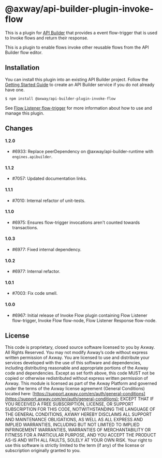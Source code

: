 # @axway/api-builder-plugin-invoke-flow

This is a plugin for [API Builder](https://docs.axway.com/bundle/api-builder/page/docs/index.html) that provides a event flow-trigger that is used to Invoke flows and return their response.

This is a plugin to enable flows invoke other reusable flows from the API Builder flow editor.

## Installation

You can install this plugin into an existing API Builder project.  Follow the [Getting Started Guide](https://docs.axway.com/bundle/api-builder/page/docs/getting_started/index.html) to create an API Builder service if you do not already have one.

```bash
$ npm install @axway/api-builder-plugin-invoke-flow
```

See [Flow Listener flow-trigger](https://docs.axway.com/bundle/api-builder/page/docs/developer_guide/flows/flow_triggers/flow_listener_flow_trigger/index.html) for more information about how to use and manage this plugin.


## Changes

#### 1.2.0
- #6933: Replace peerDependency on @axway/api-builder-runtime with `engines.apibuilder`.

#### 1.1.2
- #7057: Updated documentation links.

#### 1.1.1
- #7010: Internal refactor of unit-tests.

#### 1.1.0
- #6975: Ensures flow-trigger invocations aren't counted towards transactions.

#### 1.0.3
- #6977: Fixed internal dependency.

#### 1.0.2
- #6977: Internal refactor.

#### 1.0.1
- #7003: Fix code smell.

#### 1.0.0
- #6967: Initial release of Invoke Flow plugin containing Flow Listener flow-trigger, Invoke Flow flow-node, Flow Listener Response flow-node.

## License
This code is proprietary, closed source software licensed to you by Axway. All Rights Reserved. You may not modify Axway’s code without express written permission of Axway. You are licensed to use and distribute your services developed with the use of this software and dependencies, including distributing reasonable and appropriate portions of the Axway code and dependencies. Except as set forth above, this code MUST not be copied or otherwise redistributed without express written permission of Axway. This module is licensed as part of the Axway Platform and governed under the terms of the Axway license agreement (General Conditions) located here: [https://support.axway.com/en/auth/general-conditions](https://support.axway.com/en/auth/general-conditions); EXCEPT THAT IF YOU RECEIVED A FREE SUBSCRIPTION, LICENSE, OR SUPPORT SUBSCRIPTION FOR THIS CODE, NOTWITHSTANDING THE LANGUAGE OF THE GENERAL CONDITIONS, AXWAY HEREBY DISCLAIMS ALL SUPPORT AND MAINTENANCE OBLIGATIONS, AS WELL AS ALL EXPRESS AND IMPLIED WARRANTIES, INCLUDING BUT NOT LIMITED TO IMPLIED INFRINGEMENT WARRANTIES, WARRANTIES OF MERCHANTABILITY OR FITNESS FOR A PARTICULAR PURPOSE, AND YOU ACCEPT THE PRODUCT AS-IS AND WITH ALL FAULTS, SOLELY AT YOUR OWN RISK. Your right to use this software is strictly limited to the term (if any) of the license or subscription originally granted to you.
